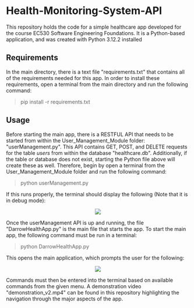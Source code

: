 # Health-Monitoring-System-API

This repository holds the code for a simple healthcare app developed for the course EC530 Software Engineering Foundations. It is a Python-based application, and was created with Python 3.12.2 installed

## Requirements

In the main directory, there is a text file "requirements.txt" that contains all of the requirements needed for this app. In order to install these requirements, open a terminal from the main directory and run the following command:

> pip install -r requirements.txt

## Usage

Before starting the main app, there is a RESTFUL API that needs to be started from within the User_Management_Module folder: "userManagement.py". This API contains GET, POST, and DELETE requests for the table _users_ from within the database "healthcare.db". Additionally, if the table or database does not exist, starting the Python file above will create these as well. Therefore, begin by open a terminal from the User_Management_Module folder and run the following command:

> python userManagement.py

If this runs properly, the terminal should display the following (Note that it is in debug mode):

<p align="center">
  <img src = "https://github.com/darrowball13/Health-Monitoring-System-API/assets/113733798/44fffb64-6c51-4513-a040-18f48590157f" />
</p>

Once the userManagement API is up and running, the file "DarrowHealthApp.py" is the main file that starts the app. To start the main app, the following command must be run in a terminal:

> python DarrowHealthApp.py

This opens the main application, which prompts the user for the following:
<p align="center">
  <img src = "https://github.com/darrowball13/Health-Monitoring-System-API/assets/113733798/66f4ff6c-29e8-4fd3-9939-91b5ff5321db" />
</p>

Commands must then be entered into the terminal based on available commands from the given menu. A demonstration video "demonstration_v2.mp4" can be found in this repository highlighting the navigation through the major aspects of the app.
